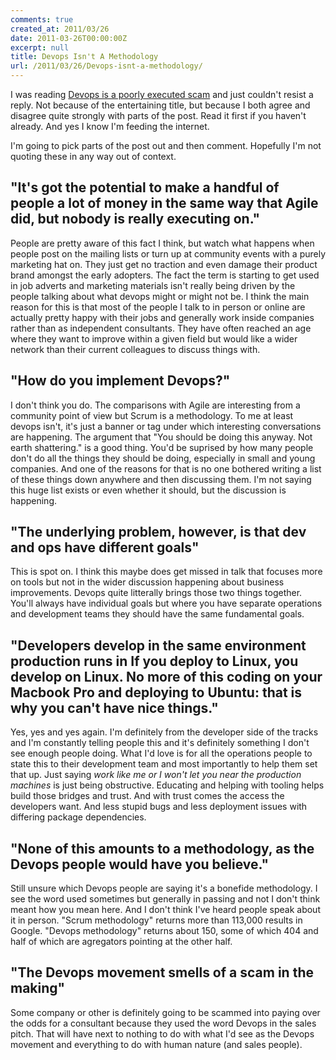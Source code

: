 ```yaml
---
comments: true
created_at: 2011/03/26
date: 2011-03-26T00:00:00Z
excerpt: null
title: Devops Isn't A Methodology
url: /2011/03/26/Devops-isnt-a-methodology/
---
```


I was reading [Devops is a poorly executed scam](http://teddziuba.com/2011/03/devops-scam.html) and just couldn't resist a reply. Not because of the entertaining title, but because I both agree and disagree quite strongly with parts of the post. Read it first if you haven't already. And yes I know I'm feeding the internet.

I'm going to pick parts of the post out and then comment. Hopefully I'm not quoting these in any way out of context.

"It's got the potential to make a handful of people a lot of money in the same way that Agile did, but nobody is really executing on."
--------------------------------------------------------------------------------------------------------------------------------------

People are pretty aware of this fact I think, but watch what happens when people post on the mailing lists or turn up at community events with a purely marketing hat on. They just get no traction and even damage their product brand amongst the early adopters. The fact the term is starting to get used in job adverts and marketing materials isn't really being driven by the people talking about what devops might or might not be. I think the main reason for this is that most of the people I talk to in person or online are actually pretty happy with their jobs and generally work inside companies rather than as independent consultants. They have often reached an age where they want to improve within a given field but would like a wider network than their current colleagues to discuss things with.

"How do you implement Devops?"
------------------------------

I don't think you do. The comparisons with Agile are interesting from a community point of view but Scrum is a methodology. To me at least devops isn't, it's just a banner or tag under which interesting conversations are happening. The argument that "You should be doing this anyway. Not earth shattering." is a good thing. You'd be suprised by how many people don't do all the things they should be doing, especially in small and young companies. And one of the reasons for that is no one bothered writing a list of these things down anywhere and then discussing them. I'm not saying this huge list exists or even whether it should, but the discussion is happening.

"The underlying problem, however, is that dev and ops have different goals"
---------------------------------------------------------------------------

This is spot on. I think this maybe does get missed in talk that focuses more on tools but not in the wider discussion happening about business improvements. Devops quite litterally brings those two things together. You'll always have individual goals but where you have separate operations and development teams they should have the same fundamental goals.

"Developers develop in the same environment production runs in If you deploy to Linux, you develop on Linux. No more of this coding on your Macbook Pro and deploying to Ubuntu: that is why you can't have nice things."
-------------------------------------------------------------------------------------------------------------------------------------------------------------------------------------------------------------------------

Yes, yes and yes again. I'm definitely from the developer side of the tracks and I'm constantly telling people this and it's definitely something I don't see enough people doing. What I'd love is for all the operations people to state this to their development team and most importantly to help them set that up. Just saying *work like me or I won't let you near the production machines* is just being obstructive. Educating and helping with tooling helps build those bridges and trust. And with trust comes the access the developers want. And less stupid bugs and less deployment issues with differing package dependencies.

"None of this amounts to a methodology, as the Devops people would have you believe."
-------------------------------------------------------------------------------------

Still unsure which Devops people are saying it's a bonefide methodology. I see the word used sometimes but generally in passing and not I don't think meant how you mean here. And I don't think I've heard people speak about it in person. "Scrum methodology" returns more than 113,000 results in Google. "Devops methodology" returns about 150, some of which 404 and half of which are agregators pointing at the other half.

"The Devops movement smells of a scam in the making"
----------------------------------------------------

Some company or other is definitely going to be scammed into paying over the odds for a consultant because they used the word Devops in the sales pitch. That will have next to nothing to do with what I'd see as the Devops movement and everything to do with human nature (and sales people).
